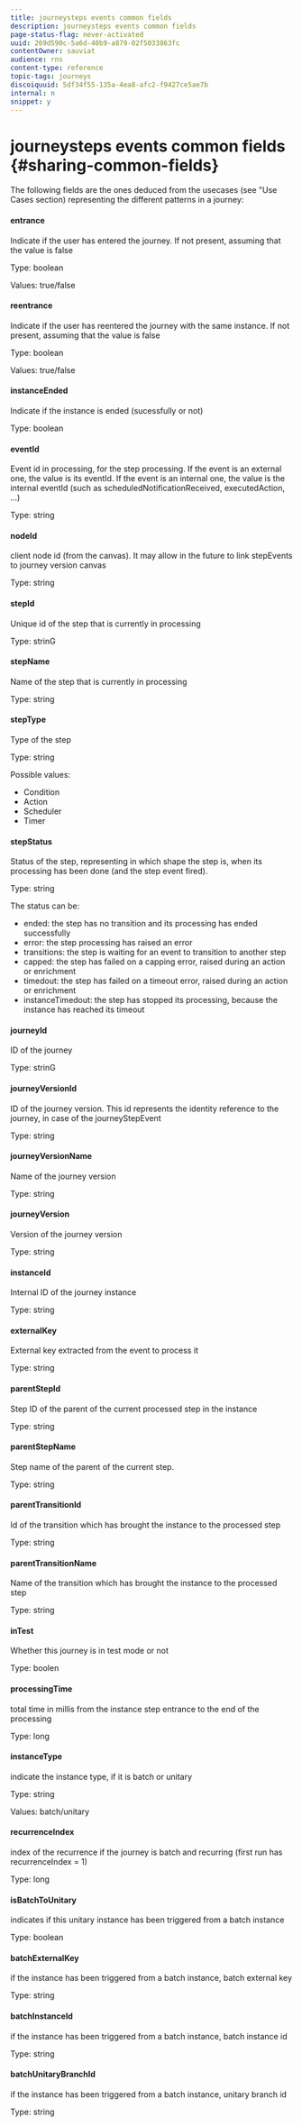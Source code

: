 ```yaml
---
title: journeysteps events common fields
description: journeysteps events common fields
page-status-flag: never-activated
uuid: 269d590c-5a6d-40b9-a879-02f5033863fc
contentOwner: sauviat
audience: rns
content-type: reference
topic-tags: journeys
discoiquuid: 5df34f55-135a-4ea8-afc2-f9427ce5ae7b
internal: n
snippet: y
---
```


# journeysteps events common fields {#sharing-common-fields}

The following fields are the ones deduced from the usecases  (see "Use Cases section)  representing the different patterns in a journey:
						
#### entrance

Indicate if the user has entered the journey. If not present, assuming that the value is false

Type: boolean

Values: true/false

#### reentrance

Indicate if the user has reentered the journey with the same instance. If not present, assuming that the value is false	

Type: boolean

Values: true/false

#### instanceEnded

Indicate if the instance is ended (sucessfully or not)

Type: boolean

#### eventId

Event id in processing, for the step processing. If the event is an external one, the value is its eventId. If the event is an internal one, the value is the internal eventId (such as scheduledNotificationReceived, executedAction, ...)

Type: string

#### nodeId

client node id (from the canvas). It may allow in the future to link stepEvents to journey version canvas

Type: string

#### stepId

Unique id of the step that is currently in processing

Type: strinG

#### stepName

Name of the step that is currently in processing

Type: string							

#### stepType

Type of the step

Type: string

Possible values:

* Condition										
* Action										
* Scheduler										
* Timer										

#### stepStatus

Status of the step, representing in which shape the step is, when its processing has been done (and the step event fired).

Type: string

The status can be:

* ended: the step has no transition and its processing has ended successfully
* error: the step processing has raised an error
* transitions: the step is waiting for an event to transition to another step
* capped: the step has failed on a capping error, raised during an action or enrichment
* timedout: the step has failed on a timeout error, raised during an action or enrichment
* instanceTimedout: the step has stopped its processing, because the instance has reached its timeout
						
#### journeyId

ID of the journey

Type: strinG

#### journeyVersionId

ID of the journey version. This id represents the identity reference to the journey, in case of the journeyStepEvent

Type: string

#### journeyVersionName

Name of the journey version

Type: string

#### journeyVersion

Version of the journey version		

Type: string						

#### instanceId

Internal ID of the journey instance

Type: string						

#### externalKey

External key extracted from the event to process it

Type: string

#### parentStepId

Step ID of the parent of the current processed step in the instance

Type: string

#### parentStepName

Step name of the parent of the current step.

Type: string

#### parentTransitionId

Id of the transition which has brought the instance to the processed step

Type: string

#### parentTransitionName

Name of the transition which has brought the instance to the processed step

Type: string

#### inTest

Whether this journey is in test mode or not

Type: boolen

#### processingTime

total time in millis from the instance step entrance to the end of the processing

Type: long

#### instanceType

indicate the instance type, if it is batch or unitary

Type: string

Values: batch/unitary
							
#### recurrenceIndex

index of the recurrence if the journey is batch and recurring (first run has recurrenceIndex = 1)

Type: long

#### isBatchToUnitary

indicates if this unitary instance has been triggered from a batch instance

Type: boolean

#### batchExternalKey

if the instance has been triggered from a batch instance, batch external key

Type: string

#### batchInstanceId

if the instance has been triggered from a batch instance, batch instance id

Type: string

#### batchUnitaryBranchId

if the instance has been triggered from a batch instance, unitary branch id

Type: string
